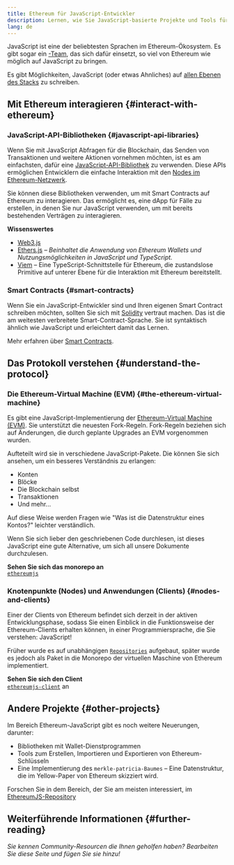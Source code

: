 ```yaml
---
title: Ethereum für JavaScript-Entwickler
description: Lernen, wie Sie JavaScript-basierte Projekte und Tools für die Ethereum-Entwicklung nutzen können
lang: de
---
```


JavaScript ist eine der beliebtesten Sprachen im Ethereum-Ökosystem. Es gibt sogar ein [-Team](https://github.com/ethereumjs), das sich dafür einsetzt, so viel von Ethereum wie möglich auf JavaScript zu bringen.

Es gibt Möglichkeiten, JavaScript (oder etwas Ahnliches) auf [allen Ebenen des Stacks](/developers/docs/ethereum-stack/) zu schreiben.

## Mit Ethereum interagieren \{#interact-with-ethereum}

### JavaScript-API-Bibliotheken \{#javascript-api-libraries}

Wenn Sie mit JavaScript Abfragen für die Blockchain, das Senden von Transaktionen und weitere Aktionen vornehmen möchten, ist es am einfachsten, dafür eine [JavaScript-API-Bibliothek](/developers/docs/apis/javascript/) zu verwenden. Diese APIs ermöglichen Entwicklern die einfache Interaktion mit den [Nodes im Ethereum-Netzwerk](/developers/docs/nodes-and-clients/).

Sie können diese Bibliotheken verwenden, um mit Smart Contracts auf Ethereum zu interagieren. Das ermöglicht es, eine dApp für Fälle zu erstellen, in denen Sie nur JavaScript verwenden, um mit bereits bestehenden Verträgen zu interagieren.

**Wissenswertes**

- [Web3.js](https://web3js.readthedocs.io/)
- [Ethers.js](https://docs.ethers.io/) _– Beinhaltet die Anwendung von Ethereum Wallets und Nutzungsmöglichkeiten in JavaScript und TypeScript._
- [Viem](https://viem.sh) – Eine TypeScript-Schnittstelle für Ethereum, die zustandslose Primitive auf unterer Ebene für die Interaktion mit Ethereum bereitstellt.

### Smart Contracts \{#smart-contracts}

Wenn Sie ein JavaScript-Entwickler sind und Ihren eigenen Smart Contract schreiben möchten, sollten Sie sich mit [Solidity](https://solidity.readthedocs.io) vertraut machen. Das ist die am weitesten verbreitete Smart-Contract-Sprache. Sie ist syntaktisch ähnlich wie JavaScript und erleichtert damit das Lernen.

Mehr erfahren über [Smart Contracts](/developers/docs/smart-contracts/).

## Das Protokoll verstehen \{#understand-the-protocol}

### Die Ethereum-Virtual Machine (EVM) \{#the-ethereum-virtual-machine}

Es gibt eine JavaScript-Implementierung der [Ethereum-Virtual Machine (EVM)](/developers/docs/evm/). Sie unterstützt die neuesten Fork-Regeln. Fork-Regeln beziehen sich auf Änderungen, die durch geplante Upgrades an EVM vorgenommen wurden.

Aufteteilt wird sie in verschiedene JavaScript-Pakete. Die können Sie sich ansehen, um ein besseres Verständnis zu erlangen:

- Konten
- Blöcke
- Die Blockchain selbst
- Transaktionen
- Und mehr...

Auf diese Weise werden Fragen wie "Was ist die Datenstruktur eines Kontos?" leichter verständlich.

Wenn Sie sich lieber den geschriebenen Code durchlesen, ist dieses JavaScript eine gute Alternative, um sich all unsere Dokumente durchzulesen.

**Sehen Sie sich das monorepo an**  
[`ethereumjs`](https://github.com/ethereumjs/ethereumjs-vm)

### Knotenpunkte (Nodes) und Anwendungen (Clients) \{#nodes-and-clients}

Einer der Clients von Ethereum befindet sich derzeit in der aktiven Entwicklungsphase, sodass Sie einen Einblick in die Funktionsweise der Ethereum-Clients erhalten können, in einer Programmiersprache, die Sie verstehen: JavaScript!

Früher wurde es auf unabhängigen [`Repositories`](https://github.com/ethereumjs/ethereumjs-client) aufgebaut, später wurde es jedoch als Paket in die Monorepo der virtuellen Maschine von Ethereum implementiert.

**Sehen Sie sich den Client**  
[`ethereumjs-client`](https://github.com/ethereumjs/ethereumjs-monorepo/tree/master/packages/client) an

## Andere Projekte \{#other-projects}

Im Bereich Ethereum-JavaScript gibt es noch weitere Neuerungen, darunter:

- Bibliotheken mit Wallet-Dienstprogrammen
- Tools zum Erstellen, Importieren und Exportieren von Ethereum-Schlüsseln
- Eine Implementierung des `merkle-patricia-Baumes` – Eine Datenstruktur, die im Yellow-Paper von Ethereum skizziert wird.

Forschen Sie in dem Bereich, der Sie am meisten interessiert, im [EthereumJS-Repository](https://github.com/ethereumjs)

## Weiterführende Informationen \{#further-reading}

_Sie kennen Community-Resourcen die Ihnen geholfen haben? Bearbeiten Sie diese Seite und fügen Sie sie hinzu!_
